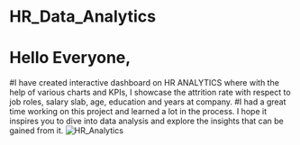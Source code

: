 # HR_Data_Analytics
# Hello Everyone,

#I have created interactive dashboard on HR ANALYTICS where with the help of various charts and KPIs, I showcase the attrition rate with respect to job roles, salary slab, age, education and years at company.
#I had a great time working on this project and learned a lot in the process. I hope it inspires you to dive into data analysis and explore the insights that can be gained from it.
![HR_Analytics](https://user-images.githubusercontent.com/108218856/233935099-1600b5d7-43ff-412d-bfca-cd6342888d39.PNG)
